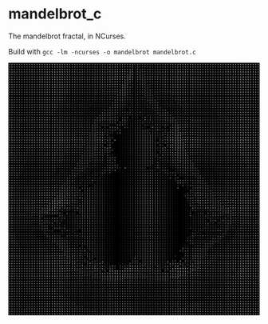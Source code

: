 # mandelbrot_c
The mandelbrot fractal, in NCurses.

Build with `gcc -lm -ncurses -o mandelbrot mandelbrot.c`

![Alt Text](https://github.com/banansoppa/mandelbrot_c/blob/main/mandelbrot.png)
